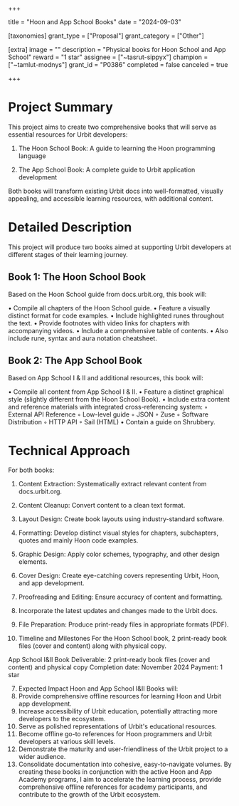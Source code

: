 +++

title = "Hoon and App School Books"
date = "2024-09-03"

[taxonomies]
grant_type = ["Proposal"]
grant_category = ["Other"]

[extra]
image = ""
description = "Physical books for Hoon School and App School"
reward = "1 star"
assignee = ["~tasrut-sippyx"]
champion = ["~tamlut-modnys"]
grant_id = "P0386"
completed = false
canceled = true

+++

# Project Summary
This project aims to create two comprehensive books that will serve as essential resources for
Urbit developers:

1. The Hoon School Book: A guide to learning the Hoon programming language

2. The App School Book: A complete guide to Urbit application development

Both books will transform existing Urbit docs into well-formatted, visually appealing, and
accessible learning resources, with additional content.

# Detailed Description
This project will produce two books aimed at supporting Urbit developers at different stages of
their learning journey.

## Book 1: The Hoon School Book

Based on the Hoon School guide from docs.urbit.org, this book will:

• Compile all chapters of the Hoon School guide.
• Feature a visually distinct format for code examples.
• Include highlighted runes throughout the text.
• Provide footnotes with video links for chapters with accompanying videos.
• Include a comprehensive table of contents.
• Also include rune, syntax and aura notation cheatsheet.

## Book 2: The App School Book

Based on App School I & II and additional resources, this book will:

• Compile all content from App School I & II.
• Feature a distinct graphical style (slightly different from the Hoon School Book).
• Include extra content and reference materials with integrated cross-referencing system:
◦ External API Reference
◦ Low-level guide
◦ JSON
◦ Zuse
◦ Software Distribution
◦ HTTP API
◦ Sail (HTML)
• Contain a guide on Shrubbery.

# Technical Approach
For both books:
1. Content Extraction: Systematically extract relevant content from docs.urbit.org.
2. Content Cleanup: Convert content to a clean text format.
3. Layout Design: Create book layouts using industry-standard software.
4. Formatting: Develop distinct visual styles for chapters, subchapters, quotes and mainly
Hoon code examples.
5. Graphic Design: Apply color schemes, typography, and other design elements.
6. Cover Design: Create eye-catching covers representing Urbit, Hoon, and app development.
7. Proofreading and Editing: Ensure accuracy of content and formatting.
8. Incorporate the latest updates and changes made to the Urbit docs.
9. File Preparation: Produce print-ready files in appropriate formats (PDF).

5. Timeline and Milestones
For the Hoon School book, 2 print-ready book files (cover and content) along with physical copy.

App School I&II Book
Deliverable: 2 print-ready book files (cover and content) and physical copy
Completion date: November 2024
Payment: 1 star

7. Expected Impact
Hoon and App School I&II Books will:
1. Provide comprehensive offline resources for learning Hoon and Urbit app development.
2. Increase accessibility of Urbit education, potentially attracting more developers to the
ecosystem.
3. Serve as polished representations of Urbit's educational resources.
4. Become offline go-to references for Hoon programmers and Urbit developers at various
skill levels.
5. Demonstrate the maturity and user-friendliness of the Urbit project to a wider audience.
6. Consolidate documentation into cohesive, easy-to-navigate volumes.
By creating these books in conjunction with the active Hoon and App Academy programs, I aim
to accelerate the learning process, provide comprehensive offline references for academy
participants, and contribute to the growth of the Urbit ecosystem.
